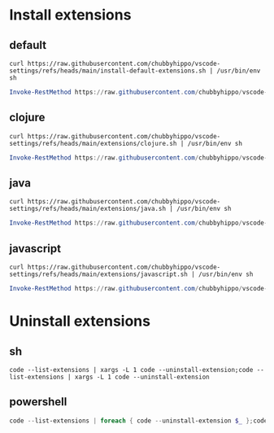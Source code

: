 # Install extensions
## default
```curl
curl https://raw.githubusercontent.com/chubbyhippo/vscode-settings/refs/heads/main/install-default-extensions.sh | /usr/bin/env sh
```
```powershell
Invoke-RestMethod https://raw.githubusercontent.com/chubbyhippo/vscode-settings/refs/heads/main/install-extensions.sh | Invoke-Expression
```
## clojure
```curl
curl https://raw.githubusercontent.com/chubbyhippo/vscode-settings/refs/heads/main/extensions/clojure.sh | /usr/bin/env sh
```
```powershell
Invoke-RestMethod https://raw.githubusercontent.com/chubbyhippo/vscode-settings/refs/heads/main/extensions/clojure.sh | Invoke-Expression
```
## java
```curl
curl https://raw.githubusercontent.com/chubbyhippo/vscode-settings/refs/heads/main/extensions/java.sh | /usr/bin/env sh
```
```powershell
Invoke-RestMethod https://raw.githubusercontent.com/chubbyhippo/vscode-settings/refs/heads/main/extensions/java.sh | Invoke-Expression
```
## javascript
```curl
curl https://raw.githubusercontent.com/chubbyhippo/vscode-settings/refs/heads/main/extensions/javascript.sh | /usr/bin/env sh
```
```powershell
Invoke-RestMethod https://raw.githubusercontent.com/chubbyhippo/vscode-settings/refs/heads/main/extensions/javascript.sh | Invoke-Expression
```
# Uninstall extensions
## sh
```shell
code --list-extensions | xargs -L 1 code --uninstall-extension;code --list-extensions | xargs -L 1 code --uninstall-extension
```
## powershell
```powershell
code --list-extensions | foreach { code --uninstall-extension $_ };code --list-extensions | foreach { code --uninstall-extension $_ }
```
